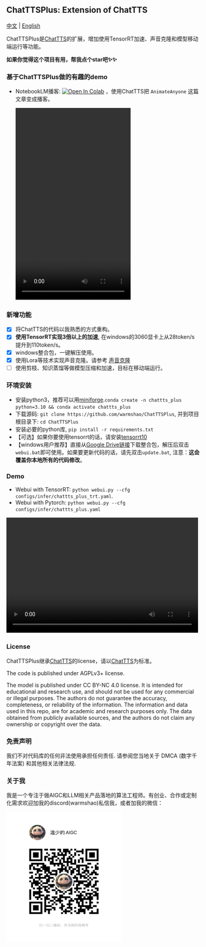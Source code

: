 ## ChatTTSPlus: Extension of ChatTTS

<a href="README_ZH.md">中文</a> | <a href="README.md">English</a>

ChatTTSPlus是[ChatTTS](https://github.com/2noise/ChatTTS)的扩展，增加使用TensorRT加速、声音克隆和模型移动端运行等功能。

**如果你觉得这个项目有用，帮我点个star吧✨✨**

### 基于ChatTTSPlus做的有趣的demo
* NotebookLM播客: [![Open In Colab](https://colab.research.google.com/assets/colab-badge.svg)](https://colab.research.google.com/drive/1jz8HPdRe_igoNjMSv0RaTn3l2c3seYFT?usp=sharing)
，使用ChatTTS把 `AnimateAnyone` 这篇文章变成播客。

   <video src="https://github.com/user-attachments/assets/82afa5de-1bf2-404a-ab10-06d52b16a8f9" controls="controls" width="300" height="500">Your browser does not support playing this video!</video>

### 新增功能
- [x] 将ChatTTS的代码以我熟悉的方式重构。
- [x] **使用TensorRT实现3倍以上的加速**, 在windows的3060显卡上从28token/s提升到110token/s。
- [x] windows整合包，一键解压使用。
- [x] 使用Lora等技术实现声音克隆。请参考 [声音克隆](assets/docs/voice_clone_ZH.md)
- [ ] 使用剪枝、知识蒸馏等做模型压缩和加速，目标在移动端运行。

### 环境安装
* 安装python3，推荐可以用[miniforge](https://github.com/conda-forge/miniforge).`conda create -n chattts_plus python=3.10 && conda activate chattts_plus`
* 下载源码: `git clone https://github.com/warmshao/ChatTTSPlus`, 并到项目根目录下: `cd ChatTTSPlus`
* 安装必要的python库, `pip install -r requirements.txt`
* 【可选】如果你要使用tensorrt的话，请安装[tensorrt10](https://developer.nvidia.com/tensorrt/download)
* 【windows用户推荐】直接从[Google Drive链接](https://drive.google.com/file/d/1yOnU5dRTJvFnc4wyw02nAeJH5_FgNod2/view?usp=sharing)下载整合包，解压后双击`webui.bat`即可使用。如果要更新代码的话，请先双击`update.bat`, 注意：**这会覆盖你本地所有的代码修改**。

### Demo
* Webui with TensorRT: `python webui.py --cfg configs/infer/chattts_plus_trt.yaml`. 
* Webui with Pytorch: `python webui.py --cfg configs/infer/chattts_plus.yaml`

<video src="https://github.com/user-attachments/assets/bd2c1e48-6339-4ad7-bcfa-ed008c992594" controls="controls" width="500" height="300">您的浏览器不支持播放该视频！</video>

### License
ChatTTSPlus继承[ChatTTS](https://github.com/2noise/ChatTTS)的license，请以[ChatTTS](https://github.com/2noise/ChatTTS)为标准。

The code is published under AGPLv3+ license.

The model is published under CC BY-NC 4.0 license. It is intended for educational and research use, and should not be used for any commercial or illegal purposes. The authors do not guarantee the accuracy, completeness, or reliability of the information. The information and data used in this repo, are for academic and research purposes only. The data obtained from publicly available sources, and the authors do not claim any ownership or copyright over the data.

### 免责声明
我们不对代码库的任何非法使用承担任何责任. 请参阅您当地关于 DMCA (数字千年法案) 和其他相关法律法规.

### 关于我
我是一个专注于做AIGC和LLM相关产品落地的算法工程师。有创业、合作或定制化需求欢迎加我的discord(warmshao)私信我，或者加我的微信：

<img src="assets/wx/shipinhao.jpg" alt="微信" width="300" height="340">